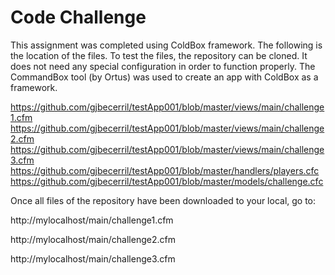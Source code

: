 # Code Challenge
This assignment was completed using ColdBox framework. The following is the location of the files. To test the files, the repository can be cloned. It does not need any special configuration in order to function properly. The CommandBox tool (by Ortus) was used to create an app with ColdBox as a framework. 

https://github.com/gjbecerril/testApp001/blob/master/views/main/challenge1.cfm
https://github.com/gjbecerril/testApp001/blob/master/views/main/challenge2.cfm
https://github.com/gjbecerril/testApp001/blob/master/views/main/challenge3.cfm
https://github.com/gjbecerril/testApp001/blob/master/handlers/players.cfc
https://github.com/gjbecerril/testApp001/blob/master/models/challenge.cfc


Once all files of the repository have been downloaded to your local, go to:

http://mylocalhost/main/challenge1.cfm

http://mylocalhost/main/challenge2.cfm

http://mylocalhost/main/challenge3.cfm

